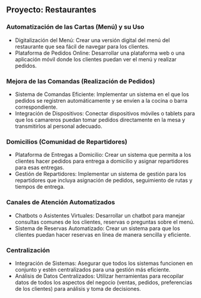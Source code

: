 ## Proyecto: Restaurantes

### Automatización de las Cartas (Menú) y su Uso
- Digitalización del Menú: Crear una versión digital del menú del restaurante que sea fácil de navegar para los clientes.
- Plataforma de Pedidos Online: Desarrollar una plataforma web o una aplicación móvil donde los clientes puedan ver el menú y realizar pedidos.

### Mejora de las Comandas (Realización de Pedidos)
- Sistema de Comandas Eficiente: Implementar un sistema en el que los pedidos se registren automáticamente y se envíen a la cocina o barra correspondiente.
- Integración de Dispositivos: Conectar dispositivos móviles o tablets para que los camareros puedan tomar pedidos directamente en la mesa y transmitirlos al personal adecuado.

### Domicilios (Comunidad de Repartidores)
- Plataforma de Entregas a Domicilio: Crear un sistema que permita a los clientes hacer pedidos para entrega a domicilio y asignar repartidores para esas entregas.
- Gestión de Repartidores: Implementar un sistema de gestión para los repartidores que incluya asignación de pedidos, seguimiento de rutas y tiempos de entrega.

### Canales de Atención Automatizados
- Chatbots o Asistentes Virtuales: Desarrollar un chatbot para manejar consultas comunes de los clientes, reservas o preguntas sobre el menú.
- Sistema de Reservas Automatizado: Crear un sistema para que los clientes puedan hacer reservas en línea de manera sencilla y eficiente.

### Centralización
- Integración de Sistemas: Asegurar que todos los sistemas funcionen en conjunto y estén centralizados para una gestión más eficiente.
- Análisis de Datos Centralizados: Utilizar herramientas para recopilar datos de todos los aspectos del negocio (ventas, pedidos, preferencias de los clientes) para análisis y toma de decisiones.
